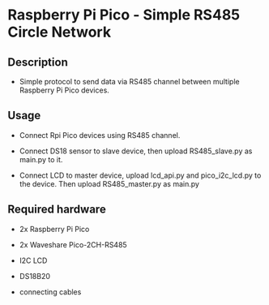 <h1>Raspberry Pi Pico - Simple RS485 Circle Network</h1>

<h2>Description</h2>

   *	Simple protocol to send data via RS485 channel between multiple Raspberry Pi Pico devices.

<h2>Usage</h2>

   * Connect Rpi Pico devices using RS485 channel.

   * Connect DS18 sensor to slave device, then upload RS485_slave.py as main.py to it.

   *  Connect LCD to master device, upload lcd_api.py and pico_i2c_lcd.py to the device. Then upload RS485_master.py as main.py

<h2>Required hardware</h2>

   * 2x Raspberry Pi Pico

   * 2x Waveshare Pico-2CH-RS485

   * I2C LCD

   * DS18B20

   * connecting cables